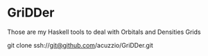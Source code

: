 # GriDDer
Those are my Haskell tools to deal with Orbitals and Densities Grids

git clone ssh://git@github.com/acuzzio/GriDDer.git

